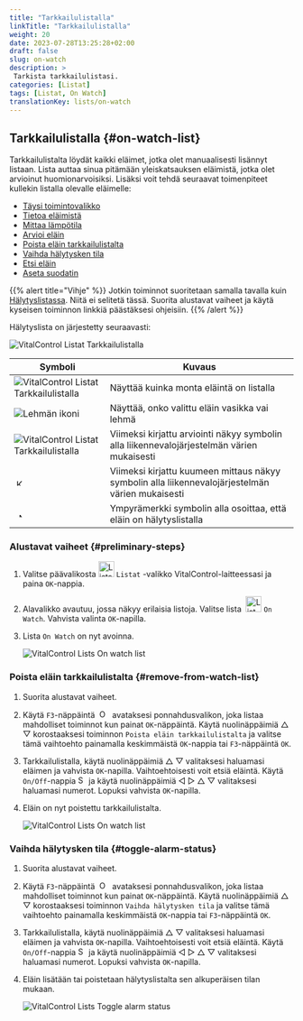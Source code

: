 ```yaml
---
title: "Tarkkailulistalla"
linkTitle: "Tarkkailulistalla"
weight: 20
date: 2023-07-28T13:25:28+02:00
draft: false
slug: on-watch
description: >
 Tarkista tarkkailulistasi.
categories: [Listat]
tags: [Listat, On Watch]
translationKey: lists/on-watch
---
```

## Tarkkailulistalla {#on-watch-list}

Tarkkailulistalta löydät kaikki eläimet, jotka olet manuaalisesti lisännyt listaan. Lista auttaa sinua pitämään yleiskatsauksen eläimistä, jotka olet arvioinut huomionarvoisiksi. Lisäksi voit tehdä seuraavat toimenpiteet kullekin listalla olevalle eläimelle:

- [Täysi toimintovalikko](../alarm/#full-action-menu)
- [Tietoa eläimistä](../alarm/#animal-data)
- [Mittaa lämpötila](../alarm/#take-temperature)
- [Arvioi eläin](../alarm/#rate-animal)
- [Poista eläin tarkkailulistalta](#remove-from-watch-list)
- [Vaihda hälytysken tila](#toggle-alarm-status)
- [Etsi eläin](../alarm/#search-animal)
- [Aseta suodatin](../alarm/#set-filter)

{{% alert title="Vihje" %}}
Jotkin toiminnot suoritetaan samalla tavalla kuin [Hälytyslistassa](../alarm). Niitä ei selitetä tässä. Suorita alustavat vaiheet ja käytä kyseisen toiminnon linkkiä päästäksesi ohjeisiin.
{{% /alert %}}

Hälytyslista on järjestetty seuraavasti:

   ![VitalControl Listat Tarkkailulistalla](../images/onwatchstructure.png "Tarkkailulistan rakenne")

|Symboli   | Kuvaus
|---------|-----
| ![VitalControl Listat Tarkkailulistalla](../images/kopf.png "Lauman koko laskuri") | Näyttää kuinka monta eläintä on listalla
| ![Lehmän ikoni](../images/kopf2.png "Lehmän pää") | Näyttää, onko valittu eläin vasikka vai lehmä
| ![VitalControl Listat Tarkkailulistalla](../images/auge.png "Arviointi") | Viimeksi kirjattu arviointi näkyy symbolin alla liikennevalojärjestelmän värien mukaisesti
| &nbsp;<img src="/icons/actions/temperature.svg" width="12" align="bottom" alt="Kehon lämpötila" title="Kehon lämpötila" /> | Viimeksi kirjattu kuumeen mittaus näkyy symbolin alla liikennevalojärjestelmän värien mukaisesti
| &nbsp;&nbsp;<img src="/icons/header/alarm.svg" width="8" align="bottom" alt="Näytä eläin hälytyksessä" title="Eläin hälytyksessä" /> | Ympyrämerkki symbolin alla osoittaa, että eläin on hälytyslistalla

### Alustavat vaiheet {#preliminary-steps}

1. Valitse päävalikosta <img src="/icons/main/lists.svg" width="28" align="bottom" alt="Lists" /> `Listat` -valikko VitalControl-laitteessasi ja paina `OK`-nappia.

2. Alavalikko avautuu, jossa näkyy erilaisia listoja. Valitse lista &nbsp;<img src="/icons/lists/onwatch.svg" width="28" align="bottom" alt="List 'On watch'" /> `On Watch`. Vahvista valinta `OK`-napilla.

3. Lista `On Watch` on nyt avoinna.

   ![VitalControl Lists On watch list](../images/firststeps2.png "Alustavat vaiheet")

### Poista eläin tarkkailulistalta {#remove-from-watch-list}

1. Suorita alustavat vaiheet.

2. Käytä `F3`-näppäintä &nbsp;<img src="/icons/footer/open-popup.svg" width="15" align="bottom" alt="Open popup" />&nbsp; avataksesi ponnahdusvalikon, joka listaa mahdolliset toiminnot kun painat `OK`-näppäintä. Käytä nuolinäppäimiä △ ▽ korostaaksesi toiminnon `Poista eläin tarkkailulistalta` ja valitse tämä vaihtoehto painamalla keskimmäistä `OK`-nappia tai `F3`-näppäintä `OK`.

3. Tarkkailulistalla, käytä nuolinäppäimiä △ ▽ valitaksesi haluamasi eläimen ja vahvista `OK`-napilla. Vaihtoehtoisesti voit etsiä eläintä. Käytä `On/Off`-nappia <img src="/icons/footer/search.svg" width="15" align="bottom" alt="Search" /> ja käytä nuolinäppäimiä ◁ ▷ △ ▽ valitaksesi haluamasi numerot. Lopuksi vahvista `OK`-napilla.

4. Eläin on nyt poistettu tarkkailulistalta.

   ![VitalControl Lists On watch list](../images/remove.png "Poista eläin tarkkailulistalta")

### Vaihda hälytysken tila {#toggle-alarm-status}

1. Suorita alustavat vaiheet.

2. Käytä `F3`-näppäintä &nbsp;<img src="/icons/footer/open-popup.svg" width="15" align="bottom" alt="Open popup" />&nbsp; avataksesi ponnahdusvalikon, joka listaa mahdolliset toiminnot kun painat `OK`-näppäintä. Käytä nuolinäppäimiä △ ▽ korostaaksesi toiminnon `Vaihda hälytysken tila` ja valitse tämä vaihtoehto painamalla keskimmäistä `OK`-nappia tai `F3`-näppäintä `OK`.

3. Tarkkailulistalla, käytä nuolinäppäimiä △ ▽ valitaksesi haluamasi eläimen ja vahvista `OK`-napilla. Vaihtoehtoisesti voit etsiä eläintä. Käytä `On/Off`-nappia <img src="/icons/footer/search.svg" width="15" align="bottom" alt="Search" /> ja käytä nuolinäppäimiä ◁ ▷ △ ▽ valitaksesi haluamasi numerot. Lopuksi vahvista `OK`-napilla.

4. Eläin lisätään tai poistetaan hälytyslistalta sen alkuperäisen tilan mukaan.

   ![VitalControl Lists Toggle alarm status](../images/alarmstatus.png "Vaihda hälytysken tila")
